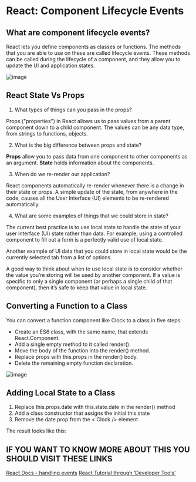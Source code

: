 # React: Component Lifecycle Events

## What are component lifecycle events?

React lets you define components as classes or functions. The methods that you are able to use on these are called lifecycle events. These methods can be called during the lifecycle of a component, and they allow you to update the UI and application states.

![image](https://zemuldo.com/z-site-images/Creating-React-Components.png)

## React State Vs Props

1. What types of things can you pass in the props?

Props ("properties") in React allows us to pass values from a parent component down to a child component. The values can be any data type, from strings to functions, objects.

2. What is the big difference between props and state?

**Props** allow you to pass data from one component to other components as an argument.
**State** holds information about the components.

3. When do we re-render our application?

React components automatically re-render whenever there is a change in their state or props. A simple update of the state, from anywhere in the code, causes all the User Interface (UI) elements to be re-rendered automatically.

4. What are some examples of things that we could store in state?

The current best practice is to use local state to handle the state of your user interface (UI) state rather than data. For example, using a controlled component to fill out a form is a perfectly valid use of local state.

Another example of UI data that you could store in local state would be the currently selected tab from a list of options.

A good way to think about when to use local state is to consider whether the value you’re storing will be used by another component. If a value is specific to only a single component (or perhaps a single child of that component), then it’s safe to keep that value in local state.

## Converting a Function to a Class

You can convert a function component like Clock to a class in five steps:

- Create an ES6 class, with the same name, that extends React.Component.
- Add a single empty method to it called render().
- Move the body of the function into the render() method.
- Replace props with this.props in the render() body.
- Delete the remaining empty function declaration.

![image](https://i.stack.imgur.com/lbkIh.png)

## Adding Local State to a Class

1. Replace this.props.date with this.state.date in the render() method
2. Add a class constructor that assigns the initial this.state
3. Remove the date prop from the < Clock /> element

The result looks like this:



## IF YOU WANT TO KNOW MORE ABOUT THIS YOU SHOULD VISIT THESE LINKS
 
 [React Docs - handling events](https://reactjs.org/docs/handling-events.html)
 [React Tutorial through ‘Developer Tools’](https://reactjs.org/tutorial/tutorial.html)